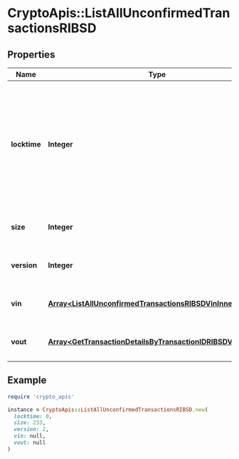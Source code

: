 # CryptoApis::ListAllUnconfirmedTransactionsRIBSD

## Properties

| Name | Type | Description | Notes |
| ---- | ---- | ----------- | ----- |
| **locktime** | **Integer** | Represents the locktime on the transaction on the specific blockchain, i.e. the blockheight at which the transaction is valid. |  |
| **size** | **Integer** | Represents the total size of this transaction. |  |
| **version** | **Integer** | Defines the version of the transaction. |  |
| **vin** | [**Array&lt;ListAllUnconfirmedTransactionsRIBSDVinInner&gt;**](ListAllUnconfirmedTransactionsRIBSDVinInner.md) | Represents the transaction inputs. |  |
| **vout** | [**Array&lt;GetTransactionDetailsByTransactionIDRIBSDVoutInner&gt;**](GetTransactionDetailsByTransactionIDRIBSDVoutInner.md) | Represents the transaction outputs. |  |

## Example

```ruby
require 'crypto_apis'

instance = CryptoApis::ListAllUnconfirmedTransactionsRIBSD.new(
  locktime: 0,
  size: 233,
  version: 2,
  vin: null,
  vout: null
)
```

